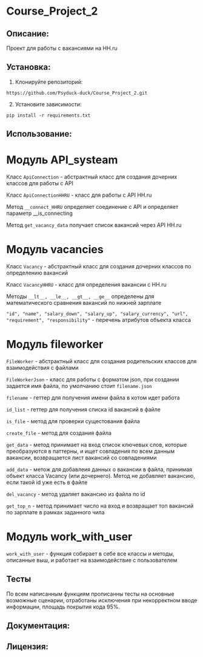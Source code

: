 # Course_Project_2
## Описание:

Проект для работы с вакансиями на HH.ru

## Установка:

1. Клонируйте репозиторий:
```
https://github.com/Psyduck-duck/Course_Project_2.git
```
2. Установите зависимости:
```
pip install -r requirements.txt
```
## Использование:

# Модуль API_systeam

Класс `ApiConnection` - абстрактный класс для создания дочерних классов для работы с API

Класс `ApiConnectionHHRU` - класс для работы с API HH.ru

Метод `__connect_HHRU` определяет соединение с API и определяет параметр __is_connecting

Метод `get_vacancy_data` получает список вакансий через API HH.ru

# Модуль vacancies

Класс `Vacancy` - абстрактный класс для создания дочерних классов по определению вакансий

Класс `VacancyHHRU` - класс для определения вакансии с HH.ru

Методы `__lt__, __le__, __gt__, __ge__` определены для математического сравнения вакансий по нижней зарплате

`"id", "name", "salary_down", "salary_up", "salary_currency", "url", "requirement", "responsibility"` - перечень
атрибутов объекта класса


# Модуль fileworker

`FileWorker` - абстрактный класс для создания родительских классов для взаимодействия с файлами

`FileWorkerJson` - класс для работы с форматом json, при создании задается имя файла, по умолчанию стоит `filename.json`

`filename` - геттер для получения имени файла в котом идет работа

`id_list` - геттер для получения списка id вакансий в файле

`is_file` - метод для проверки сущестования файла

`create_file` - метод для создания файла

`get_data` - метод принимает на вход список ключевых слов, которые преобразуются в паттерны, и ищет совпадения по всем
данным вакансии, возвращается лист вакансий со совпадениями

`add_data` - метож для добавлеия данных о вакансии в файла, принимая объект класса Vacancy (или дочернего). Метод не 
добавляет вакансию, если такой id уже есть в файле

`del_vacancy` - метод удаляет вакансию из файла по id

`get_top_n` - метод принимает число на вход и возвращает топ вакансий по зарплате в рамках заданного чила


# Модуль work_with_user

`work_with_user` - функция собирает в себе все классы и методы, описанные выш, и работает на взаимодействие с
пользователем


## Тесты

По всем написанным функциям прописанны тесты на основные возможные сценарии, отработаны исключения при
некорректном вводе информации, площадь покрытия кода 95%.

## Документация:

## Лицензия: